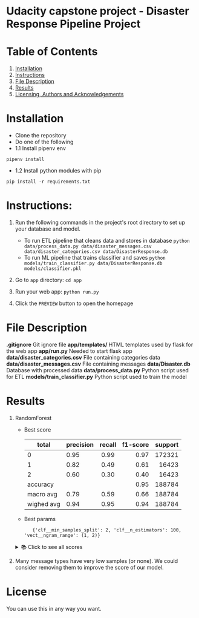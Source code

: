 # Udacity capstone project - Disaster Response Pipeline Project

# Table of Contents
1. [Installation](README.md#installation)
2. [Instructions](README.md#instructions)
3. [File Description](README.md#file-description)
4. [Results](README.md#results)
5. [Licensing, Authors and Acknowledgements](README.md#licensing-authors-and-acknowledgements)


# Installation
- Clone the repository
- Do one of the following
- 1.1 Install pipenv env
```
pipenv install
```
- 1.2 Install python modules with pip
```
pip install -r requirements.txt
```

# Instructions:
1. Run the following commands in the project's root directory to set up your database and model.

    - To run ETL pipeline that cleans data and stores in database
        `python data/process_data.py data/disaster_messages.csv data/disaster_categories.csv data/DisasterResponse.db`
    - To run ML pipeline that trains classifier and saves
        `python models/train_classifier.py data/DisasterResponse.db models/classifier.pkl`

2. Go to `app` directory: `cd app`

3. Run your web app: `python run.py`

4. Click the `PREVIEW` button to open the homepage

# File Description
**.gitignore** Git ignore file
**app/templates/** HTML templates used by flask for the web app
**app/run.py**  Needed to start flask app
**data/disaster_categories.csv** File containing categories data
**data/disaster_messages.csv** File containing messages
**data/Disaster.db** Database with processed data
**data/process_data.py** Python script used for ETL
**models/train_classifier.py** Python script used to train the model

# Results
1. RandomForest
   - Best score 

       | total | precision | recall |  f1-score | support |
       |----------|----------|:-------------:|------:|------:|
       | 0 | 0.95 | 0.99 | 0.97 | 172321 |
       | 1 | 0.82 | 0.49 | 0.61 | 16423 |
       | 2 | 0.60 | 0.30 | 0.40 | 16423 |
       | accuracy |   |   |  0.95 | 188784 |
       | macro avg | 0.79 | 0.59 | 0.66 | 188784 |
       | wighed avg | 0.94 |0.95 | 0.94 | 188784 |

   - Best params
        
            {'clf__min_samples_split': 2, 'clf__n_estimators': 100, 'vect__ngram_range': (1, 2)} 

    <details>
    <summary>📚 Click to see all scores</summary>

    | related | precision | recall |  f1-score | support |
    |----------|----------|:-------------:|------:|------:|
    | 0 | 1.00 | 0.97 | 0.99 | 35 |
    | 1 | 0.50 | 1.00 | 0.67 | 1 |
    | accuracy |   |   |  0.97 | 36 |
    | macro avg | 0.75 | 0.99 | 0.83 | 36 |
    | wighed avg | 0.99 |0.97 | 0.98 | 36 |

    | request | precision | recall |  f1-score | support |
    |----------|----------|:-------------:|------:|------:|
    | 0 | 1.00 | 1.00 | 1.00 | 35 |
    | 1 | 1.00 | 1.00 |1.00 | 1 |
    | accuracy |   |   |  1.00 | 36 |
    | macro avg | 1.00 | 1.00 | 1.00 | 36 |
    | wighed avg | 1.00 | 1.00 | 1.00 | 36 |

    | offer | precision | recall |  f1-score | support |
    |----------|----------|:-------------:|------:|------:|
    | 0 | 0.91 | 1.00 | 0.95 | 30 |
    | 1 | 1.00 | 0.50 | 0.67 | 6 |
    | accuracy |   |   |  0.92 | 36 |
    | macro avg | 0.95 | 0.75 | 0.81 | 36 |
    | wighed avg | 0.92 |0.92 | 0.90 | 36 |

    | aid_related | precision | recall |  f1-score | support |
    |----------|----------|:-------------:|------:|------:|
    | 0 | 1.00 | 0.97 | 0.99 | 36 |
    | 1 | 0.00 | 0.00 | 0.00 | 0 |
    | accuracy |   |   |  0.97 | 36 |
    | macro avg | 0.50 | 0.49 | 0.49 | 36 |
    | wighed avg | 1.00 |0.97 | 0.99 | 36 |

    | medical_help | precision | recall |  f1-score | support |
    |----------|----------|:-------------:|------:|------:|
    | 0 | 1.00 | 0.97 | 0.99 | 36 |
    | 1 | 0.00 | 0.00 | 0.00 | 0 |
    | accuracy |   |   |  0.97 | 36 |
    | macro avg | 0.50 | 0.49 | 0.49 | 36 |
    | wighed avg | 1.00 |0.97 | 0.99 | 36 |

    | medical_products | precision | recall |  f1-score | support |
    |----------|----------|:-------------:|------:|------:|
    | 0 | 0.94 | 1.00 | 0.97 | 32 |
    | 1 | 1.00 | 0.50 | 0.67 | 4 |
    | accuracy |   |   |  0.94 | 36 |
    | macro avg | 0.97 | 0.75 | 0.82 | 36 |
    | wighed avg | 0.95 |0.94 | 0.94 | 36 |

    | search_and_rescue | precision | recall |  f1-score | support |
    |----------|----------|:-------------:|------:|------:|
    | 0 | 1.00 | 1.00 | 1.00 | 36 |
    | accuracy |   |   | 1.00 | 36 |
    | macro avg | 1.00 | 1.00 | 1.00 | 36 |
    | wighed avg | 1.00 | 1.00 | 1.00 | 36 |

    | security | precision | recall |  f1-score | support |
    |----------|----------|:-------------:|------:|------:|
    | 0 | 0.94 | 1.00 | 0.97 | 32 |
    | 1 | 1.00 | 0.50 | 0.67 | 4 |
    | accuracy |   |   |  0.94 | 36 |
    | macro avg | 0.97 | 0.75 | 0.82 | 36 |
    | wighed avg | 0.95 |0.94 | 0.94 | 36 |

    | military | precision | recall |  f1-score | support |
    |----------|----------|:-------------:|------:|------:|
    | 0 | 0.91 | 1.00 | 0.95 | 30 |
    | 1 | 1.00 | 0.50 | 0.67 | 6 |
    | accuracy |   |   |  0.92 | 36 |
    | macro avg | 0.95 | 0.75 | 0.81 | 36 |
    | wighed avg | 0.92 |0.92 | 0.90 | 36 |

    | child_alone | precision | recall |  f1-score | support |
    |----------|----------|:-------------:|------:|------:|
    | 0 | 1.00 | 0.97 | 0.99 | 36 |
    | 1 | 0.00 | 0.00 | 0.00 | 0 |
    | accuracy |   |   |  0.97 | 36 |
    | macro avg | 0.50 | 0.49 | 0.49 | 36 |
    | wighed avg | 1.00 |0.97 | 0.99 | 36 |

    | water | precision | recall |  f1-score | support |
    |----------|----------|:-------------:|------:|------:|
    | 0 | 1.00 | 1.00 | 1.00 | 36 |
    | accuracy |   |   |  1.00 | 36 |
    | macro avg | 1.00 | 1.00 | 1.00 | 36 |
    | wighed avg | 1.00 |1.00 | 1.00 | 36 |

    | food | precision | recall |  f1-score | support |
    |----------|----------|:-------------:|------:|------:|
    | 0 | 0.97 | 1.00 | 0.98 | 32 |
    | 1 | 1.00 | 0.75 | 0.86 | 4 |
    | accuracy |   |   |  0.97 | 36 |
    | macro avg | 0.98 | 0.88 | 0.92 | 36 |
    | wighed avg | 0.97 |0.97 | 0.97 | 36 |

    | shelter | precision | recall |  f1-score | support |
    |----------|----------|:-------------:|------:|------:|
    | 0 | 0.94 | 1.00 | 0.97 | 33 |
    | 1 | 1.00 | 0.33 | 0.50 | 3 |
    | accuracy |   |   |  0.94 | 36 |
    | macro avg | 0.97 | 0.67 | 0.74 | 36 |
    | wighed avg | 0.95 |0.94 | 0.93 | 36 |

    | clothing | precision | recall |  f1-score | support |
    |----------|----------|:-------------:|------:|------:|
    | 0 | 1.00 | 1.00 | 1.00 | 35 |
    | 1 | 1.00 | 1.00 | 1.00 | 1 |
    | accuracy |   |   |  1.00 | 36 |
    | macro avg | 1.00 | 1.00 | 1.00 | 36 |
    | wighed avg | 1.00 |1.00 | 1.00 | 36 |

    | money | precision | recall |  f1-score | support |
    |----------|----------|:-------------:|------:|------:|
    | 0 | 0.85 | 1.00 | 0.92 | 29 |
    | 1 | 1.00 | 0.29 | 0.44 | 7 |
    | accuracy |   |   |  0.86 | 36 |
    | macro avg | 0.93 | 0.64 | 0.68 | 36 |
    | wighed avg | 0.88 |0.86 | 0.83 | 36 |

    | missing_people | precision | recall |  f1-score | support |
    |----------|----------|:-------------:|------:|------:|
    | 0 | 0.94 | 1.00 | 0.97 | 32 |
    | 1 | 1.00 | 0.50 | 0.67 | 4 |
    | accuracy |   |   |  0.94 | 36 |
    | macro avg | 0.97 | 0.75 | 0.82 | 36 |
    | wighed avg | 0.95 |0.94 | 0.94 | 36 |

    | refugees | precision | recall |  f1-score | support |
    |----------|----------|:-------------:|------:|------:|
    | 0 | 0.94 | 1.00 | 0.97 | 33 |
    | 1 | 1.00 | 0.33 | 0.50 | 3 |
    | accuracy |   |   |  0.94 | 36 |
    | macro avg | 0.97 | 0.67 | 0.74 | 36 |
    | wighed avg | 0.95 |0.94 | 0.93 | 36 |

    | death | precision | recall |  f1-score | support |
    |----------|----------|:-------------:|------:|------:|
    | 0 | 1.00 | 1.00 | 1.00 | 32 |
    | 1 | 1.00 | 1.00 | 1.00 | 4 |
    | accuracy |   |   |  1.00 | 36 |
    | macro avg | 1.00 | 1.00 | 1.00 | 36 |
    | wighed avg | 1.00 |1.00 | 1.00 | 36 |

    | other_aid | precision | recall |  f1-score | support |
    |----------|----------|:-------------:|------:|------:|
    | 0 | 1.00 | 0.97 | 0.99 | 36 |
    | 1 | 0.00 | 0.00 | 0.00 | 0 |
    | accuracy |   |   |  0.97 | 36 |
    | macro avg | 0.50 | 0.49 | 0.49 | 36 |
    | wighed avg | 1.00 |0.97 | 0.99 | 36 |

    | infrastructure_related | precision | recall |  f1-score | support |
    |----------|----------|:-------------:|------:|------:|
    | 0 | 0.94 | 1.00 | 0.97 | 32 |
    | 1 | 1.00 | 0.50 | 0.67 | 4 |
    | accuracy |   |   |  0.94 | 36 |
    | macro avg | 0.97 | 0.75 | 0.82 | 36 |
    | wighed avg | 0.95 |0.94 | 0.94 | 36 |

    | transport | precision | recall |  f1-score | support |
    |----------|----------|:-------------:|------:|------:|
    | 0 | 0.94 | 1.00 | 0.97 | 32 |
    | 1 | 1.00 | 0.50 | 0.67 | 4 |
    | accuracy |   |   |  0.94 | 36 |
    | macro avg | 0.97 | 0.75 | 0.82 | 36 |
    | wighed avg | 0.95 |0.94 | 0.94 | 36 |

    | buildings | precision | recall |  f1-score | support |
    |----------|----------|:-------------:|------:|------:|
    | 0 | 1.00 | 1.00 | 1.00 | 35 |
    | 1 | 1.00 | 1.00 | 1.0 | 1 |
    | accuracy |   |   | 1.00 | 36 |
    | macro avg | 1.00 | 1.00 | 1.00 | 36 |
    | wighed avg | 1.00 |1.00 | 1.00 | 36 |

    | electricity | precision | recall |  f1-score | support |
    |----------|----------|:-------------:|------:|------:|
    | 0 | 0.97 | 1.00 | 0.99 | 34 |
    | 1 | 1.00 | 0.50 | 0.67 | 2 |
    | accuracy |   |   |  0.97 | 36 |
    | macro avg | 0.99 | 0.75 | 0.83 | 36 |
    | wighed avg | 0.97 |0.97 | 0.97 | 36 |

    | tools | precision | recall |  f1-score | support |
    |----------|----------|:-------------:|------:|------:|
    | 0 | 1.00 | 1.00 | 1.00 | 35 |
    | 1 | 1.00 | 1.00 | 1.00 | 1 |
    | accuracy |   |   |  1.00 | 36 |
    | macro avg | 1.00 | 1.00 | 1.00 | 36 |
    | wighed avg | 1.00 | 1.00 | 1.00 | 36 |

    | hospitals | precision | recall |  f1-score | support |
    |----------|----------|:-------------:|------:|------:|
    | 0 | 1.00 | 1.00 | 1.00 | 35 |
    | 1 | 1.00 | 1.00 | 1.00 | 1 |
    | accuracy |   |   |  1.00 | 36 |
    | macro avg | 1.00 | 1.00 | 1.00 | 36 |
    | wighed avg | 1.00 | 1.00 | 1.00 | 36 |

    | shops | precision | recall |  f1-score | support |
    |----------|----------|:-------------:|------:|------:|
    | 0 | 1.00 | 1.00 | 1.00 | 35 |
    | 1 | 1.00 | 1.00 | 1.00 | 1 |
    | accuracy |   |   |  1.00 | 36 |
    | macro avg | 1.00 | 1.00 | 1.00 | 36 |
    | wighed avg | 1.00 |1.00 | 1.00 | 36 |

    | aid_centers | precision | recall |  f1-score | support |
    |----------|----------|:-------------:|------:|------:|
    | 0 | 1.00 | 1.00 | 1.00 | 36 |
    | accuracy |   |   |  1.00 | 36 |
    | macro avg | 1.00 | 1.00 |  1.00 | 36 |
    | wighed avg | 1.00 | 1.00 | 1.00 | 36 |

    | other_infrastructure | precision | recall |  f1-score | support |
    |----------|----------|:-------------:|------:|------:|
    | 0 | 0.80 | 1.00 | 0.89 | 28 |
    | 1 | 1.00 | 0.12 | 0.22 | 8 |
    | accuracy |   |   |  0.81 | 36 |
    | macro avg | 0.90 | 0.56 |  0.56 | 36 |
    | wighed avg | 0.84 | 0.81 | 0.74 | 36 |

    | weather_related | precision | recall |  f1-score | support |
    |----------|----------|:-------------:|------:|------:|
    | 0 | 1.00 | 0.97 | 0.99 | 36 |
    | 1 | 0.00 | 0.00 | 0.00 | 0 |
    | accuracy |   |   |  0.97 | 36 |
    | macro avg | 0.50 | 0.49 |  0.49 | 36 |
    | wighed avg | 1.00 | 0.97 | 0.99 | 36 |

    | floods | precision | recall |  f1-score | support |
    |----------|----------|:-------------:|------:|------:|
    | 0 | 1.00 | 1.00 | 1.00 | 35 |
    | 1 | 1.00 | 1.00 | 1.00 | 1 |
    | accuracy |   |   |  1.00 | 36 |
    | macro avg | 1.00 | 1.00 |  1.00 | 36 |
    | wighed avg | 1.00 | 1.00 | 1.00 | 36 |

    | storm | precision | recall |  f1-score | support |
    |----------|----------|:-------------:|------:|------:|
    | 0 | 0.94 | 1.00 | 0.97 | 33 |
    | 1 | 1.00 | 0.33 | 0.50 | 3 |
    | accuracy |   |   |  0.94 | 36 |
    | macro avg | 0.97 | 0.67 |  0.74 | 36 |
    | wighed avg | 0.95 | 0.94 | 0.93 | 36 |

    | fire | precision | recall |  f1-score | support |
    |----------|----------|:-------------:|------:|------:|
    | 0 | 0.94 | 1.00 | 0.97 | 33 |
    | 1 | 1.00 | 0.33 | 0.50 | 3 |
    | accuracy |   |   |  0.94 | 36 |
    | macro avg | 0.97 | 0.67 |  0.74 | 36 |
    | wighed avg | 0.95 | 0.94 | 0.93 | 36 |

    | earthquake | precision | recall |  f1-score | support |
    |----------|----------|:-------------:|------:|------:|
    | 0 | 0.56 | 1.00 | 0.72 | 18 |
    | 1 | 1.00 | 0.22 | 0.36 | 18 |
    | accuracy |   |   |  0.61 | 36 |
    | macro avg | 0.78 | 0.61 |  0.54 | 36 |
    | wighed avg | 0.78 | 0.61 | 0.54 | 36 |

    | cold | precision | recall |  f1-score | support |
    |----------|----------|:-------------:|------:|------:|
    | 0 | 1.00 | 1.00 | 1.00 | 35 |
    | 1 | 1.00 | 1.00 | 1.00 | 1 |
    | accuracy |   |   |  1.00 | 36 |
    | macro avg | 1.00 | 1.00 |  1.00 | 36 |
    | wighed avg | 1.00 | 1.00 | 1.00 | 36 |

    | other_weather | precision | recall |  f1-score | support |
    |----------|----------|:-------------:|------:|------:|
    | 0 | 0.88 | 1.00 | 0.94 | 29 |
    | 1 | 1.00 | 0.43 | 0.60 | 7 |
    | accuracy |   |   |  0.89 | 36 |
    | macro avg | 0.94 | 0.71 |  0.77 | 36 |
    | wighed avg | 0.90 | 0.89 | 0.87 | 36 |

    | direct_report | precision | recall |  f1-score | support |
    |----------|----------|:-------------:|------:|------:|
    | 0 | 1.00 | 0.97 | 0.99 | 36 |
    | 1 | 0.00 | 0.00 | 0.00 | 0 |
    | accuracy |   |   |  0.97 | 36 |
    | macro avg | 0.50 | 0.49 |  0.49 | 36 |
    | wighed avg | 1.00 | 0.97 | 0.99 | 36 |
    
    </details>
2. Many message types have very low samples (or none). We could consider removing them to improve the score of our model.
# License
You can use this in any way you want.